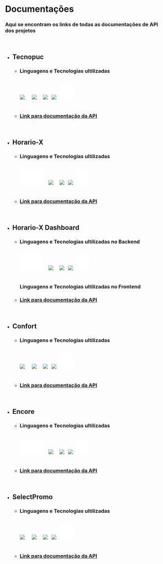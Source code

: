 # **Documentações**

### Aqui se encontram os links de todas as documentações de API dos projetos

<br>

-   ## **Tecnopuc**

    -   ### Linguagens e Tecnologias ultilizadas

        <br>
        <img src="https://cdn.jsdelivr.net/gh/devicons/devicon/icons/nestjs/nestjs-plain.svg" height=50px margin-right= 10px/> &nbsp;&nbsp;&nbsp;&nbsp;
        <img src="https://cdn.jsdelivr.net/gh/devicons/devicon/icons/typescript/typescript-original.svg" height=50px />&nbsp;&nbsp;&nbsp;&nbsp;
        <img src="https://cdn.jsdelivr.net/gh/devicons/devicon/icons/docker/docker-plain-wordmark.svg" height=50px/> &nbsp;
        <img src="https://cdn.jsdelivr.net/gh/devicons/devicon/icons/mongodb/mongodb-original.svg" height=50px/> &nbsp;
        <img src="assets/prisma-3.svg" height=50px/>
        <br>
        <br>

    -   ### [Link para documentação da API](https://api.tecnopuc.creatusdev.com/docs)

    <br>

-   ## **Horario-X**

    -   ### Linguagens e Tecnologias ultilizadas

        <br>
        <img src="assets/fastify.svg" height=50px margin-right= 10px/> &nbsp;&nbsp;
        <img src="https://cdn.jsdelivr.net/gh/devicons/devicon/icons/typescript/typescript-original.svg" height=50px />&nbsp;&nbsp;&nbsp;&nbsp;
        <img src="https://cdn.jsdelivr.net/gh/devicons/devicon/icons/docker/docker-plain-wordmark.svg" height=50px/> &nbsp;
        <img src="https://cdn.jsdelivr.net/gh/devicons/devicon/icons/mongodb/mongodb-original.svg" height=50px/> &nbsp;
        <img src="assets/prisma-3.svg" height=50px/>
        <br>
        <br>

    -   ### [Link para documentação da API](https://horariox.creatusdev.com/api/doc)

<br>

-   ## **Horario-X Dashboard**

    -   ### Linguagens e Tecnologias ultilizadas no Backend

        <br>
        <img src="assets/fastify.svg" height=50px margin-right= 10px/> &nbsp;&nbsp;
        <img src="https://cdn.jsdelivr.net/gh/devicons/devicon/icons/typescript/typescript-original.svg" height=50px />&nbsp;&nbsp;&nbsp;&nbsp;
        <img src="https://cdn.jsdelivr.net/gh/devicons/devicon/icons/docker/docker-plain-wordmark.svg" height=50px/> &nbsp;
        <img src="https://cdn.jsdelivr.net/gh/devicons/devicon/icons/mongodb/mongodb-original.svg" height=50px/> &nbsp;
        <img src="assets/prisma-3.svg" height=50px/>
        <br>
        <br>

        ### Linguagens e Tecnologias ultilizadas no Frontend

    -   ### [Link para documentação da API](https://horariox.creatusdev.com/api/dash/doc)

<br>

-   ## **Confort**

    -   ### Linguagens e Tecnologias ultilizadas

        <br>
        <img src="https://cdn.jsdelivr.net/gh/devicons/devicon/icons/nestjs/nestjs-plain.svg" height=50px margin-right= 10px/> &nbsp;&nbsp;&nbsp;&nbsp;
        <img src="https://cdn.jsdelivr.net/gh/devicons/devicon/icons/typescript/typescript-original.svg" height=50px />&nbsp;&nbsp;&nbsp;&nbsp;
        <img src="https://cdn.jsdelivr.net/gh/devicons/devicon/icons/docker/docker-plain-wordmark.svg" height=50px/> &nbsp;
        <img src="https://cdn.jsdelivr.net/gh/devicons/devicon/icons/mongodb/mongodb-original.svg" height=50px/> &nbsp;
        <img src="assets/prisma-3.svg" height=50px/>
        <br>
        <br>

    -   ### [Link para documentação da API](https://api.confort.creatusdev.com/docs)

    <br>

-   ## **Encore**

    -   ### Linguagens e Tecnologias ultilizadas

        <br>
        <img src="assets/fastify.svg" height=50px margin-right= 10px/> &nbsp;&nbsp;
        <img src="https://cdn.jsdelivr.net/gh/devicons/devicon/icons/typescript/typescript-original.svg" height=50px />&nbsp;&nbsp;&nbsp;&nbsp;
        <img src="https://cdn.jsdelivr.net/gh/devicons/devicon/icons/docker/docker-plain-wordmark.svg" height=50px/> &nbsp;
        <img src="https://cdn.jsdelivr.net/gh/devicons/devicon/icons/mongodb/mongodb-original.svg" height=50px/> &nbsp;
        <img src="assets/prisma-3.svg" height=50px/>
        <br>
        <br>

    -   ### [Link para documentação da API](https://encoresaude.com.br/api/doc)

<br>

-   ## **SelectPromo**

    -   ### Linguagens e Tecnologias ultilizadas

        <br>
        <img src="https://cdn.jsdelivr.net/gh/devicons/devicon/icons/nestjs/nestjs-plain.svg" height=50px margin-right= 10px/> &nbsp;&nbsp;&nbsp;&nbsp;
        <img src="https://cdn.jsdelivr.net/gh/devicons/devicon/icons/typescript/typescript-original.svg" height=50px />&nbsp;&nbsp;&nbsp;&nbsp;
        <img src="https://cdn.jsdelivr.net/gh/devicons/devicon/icons/docker/docker-plain-wordmark.svg" height=50px/> &nbsp;
        <img src="https://cdn.jsdelivr.net/gh/devicons/devicon/icons/mongodb/mongodb-original.svg" height=50px/> &nbsp;
        <img src="assets/prisma-3.svg" height=50px/>
        <br>
        <br>

    -   ### [Link para documentação da API](https://api.selectpromo.com.br/docs)

    <br>

<!-- <img src="https://github.com/JonathanFerraz/JonathanFerraz/blob/master/.github/rainbow.gif" width="100%"> -->
<!-- ![](https://github.com/JonathanFerraz/JonathanFerraz/blob/master/.github/rainbow.gif) -->
